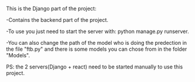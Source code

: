 This is the Django part of the project:

-Contains the backend part of the project.

-To use you just need to start the server with: python manage.py runserver.

-You can also change the path of the model who is doing the predection in the file "ftb.py" and there is some models you can chose from in the folder "Models".

PS: the 2 servers(Django + react) need to be started manually to use this project.
